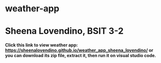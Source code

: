 # weather-app
# Sheena Lovendino, BSIT 3-2

#### Click this link to view weather app: https://sheenalovendino.github.io/weather_app_sheena_lovendino/ or you can download its zip file, extract it, then run it on visual studio code. 
